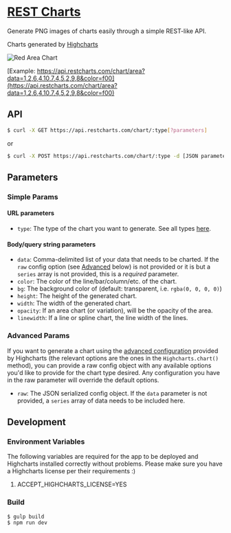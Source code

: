 # [REST Charts](https://www.restcharts.com)

Generate PNG images of charts easily through a simple REST-like API.

Charts generated by [Highcharts](https://www.highcharts.com/)

![Red Area Chart](https://api.restcharts.com/chart/area?data=1,2,6,4,10,7,4,5,2,9,8&color=f00&height=150&width=200)

[Example: https://api.restcharts.com/chart/area?data=1,2,6,4,10,7,4,5,2,9,8&color=f00](https://api.restcharts.com/chart/area?data=1,2,6,4,10,7,4,5,2,9,8&color=f00)

## API

```sh
$ curl -X GET https://api.restcharts.com/chart/:type[?parameters]
```

or

```sh
$ curl -X POST https://api.restcharts.com/chart/:type -d [JSON parameters]
```

## Parameters

### Simple Params

#### URL parameters

- `type`: The type of the chart you want to generate. See all types [here](https://www.highcharts.com/docs/chart-and-series-types/chart-types).

#### Body/query string parameters

- `data`: Comma-delimited list of your data that needs to be charted.
If the `raw` config option (see [Advanced](#advanced-params) below) is not provided or it is but
a `series` array is not provided, this is a *required* parameter.
- `color`: The color of the line/bar/column/etc. of the chart.
- `bg`: The background color of (default: transparent, i.e. `rgba(0, 0, 0, 0)`)
- `height`: The height of the generated chart.
- `width`: The width of the generated chart.
- `opacity`: If an area chart (or variation), will be the opacity of the area.
- `linewidth`: If a line or spline chart, the line width of the lines.

### Advanced Params

If you want to generate a chart using the [advanced configuration](https://api.highcharts.com/highcharts/) provided by Highcharts
(the relevant options are the ones in the `Highcharts.chart()` method),
you can provide a raw config object with any available options you'd like
to provide for the chart type desired. Any configuration you have in the raw
parameter will override the default options.

- `raw`: The JSON serialized config object. If the `data` parameter is not
provided, a `series` array of data needs to be included here.

## Development

### Environment Variables

The following variables are required for the app to be deployed and
Highcharts installed correctly without problems. Please make sure you
have a Highcharts license per their requirements :)

1. ACCEPT_HIGHCHARTS_LICENSE=YES

### Build

```sh
$ gulp build
$ npm run dev
```
